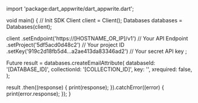 import 'package:dart_appwrite/dart_appwrite.dart';

void main() { // Init SDK
  Client client = Client();
  Databases databases = Databases(client);

  client
    .setEndpoint('https://[HOSTNAME_OR_IP]/v1') // Your API Endpoint
    .setProject('5df5acd0d48c2') // Your project ID
    .setKey('919c2d18fb5d4...a2ae413da83346ad2') // Your secret API key
  ;

  Future result = databases.createEmailAttribute(
    databaseId: '[DATABASE_ID]',
    collectionId: '[COLLECTION_ID]',
    key: '',
    xrequired: false,
  );

  result
    .then((response) {
      print(response);
    }).catchError((error) {
      print(error.response);
  });
}